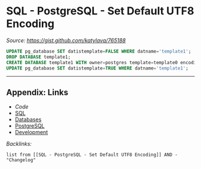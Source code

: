 # SQL - PostgreSQL - Set Default UTF8 Encoding

*Source: https://gist.github.com/katylava/765188*

````SQL
UPDATE pg_database SET datistemplate=FALSE WHERE datname='template1';
DROP DATABASE template1;
CREATE DATABASE template1 WITH owner=postgres template=template0 encoding='UTF8';
UPDATE pg_database SET datistemplate=TRUE WHERE datname='template1';
````

---

## Appendix: Links

* *Code*
* [SQL](../../../../3-Resources/Tools/Developer%20Tools/Data%20Stack/Procedural%20Languages/SQL.md)
* [Databases](../../../MOCs/Databases.md)
* [PostgreSQL](../../../../3-Resources/Tools/Developer%20Tools/Data%20Stack/Databases/PostgreSQL.md)
* [Development](../../../MOCs/Development.md)

*Backlinks:*

````dataview
list from [[SQL - PostgreSQL - Set Default UTF8 Encoding]] AND -"Changelog"
````
